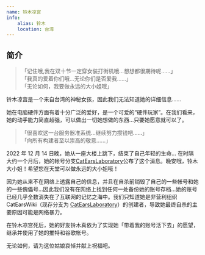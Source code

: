 ```yaml
---
name: 铃木凉宫
info:
    alias: 铃木
    location: 台湾
---
```


## 简介

>「记住哦,我在双十节一定穿女装打街机哦…想想都很期待呢……」  
>「我真的爱着你们哦…无论你们是否爱我……」  
>「无论如何，我要做永远的大小姐哦」

铃木凉宫是一个来自台湾的神秘女孩，因此我们无法知道她的详细信息……

她在电脑硬件方面有着十分广泛的爱好，是一个可爱的“硬件玩家”。在我们看来，她的动手能力简直超强，可以做出一切她想做的东西…只要她愿意就可以了。

>「很喜欢这一台服务器准系统…继续努力攒钱吧……」  
>「向所有构建者至以崇高的敬意……」

2022 年 12 月 14 日晚，她从一座大楼上跳下，结束了自己年轻的生命… 在时隔大约一个月后，她的帐号分支[CatEarsLaboratory](https://twitter.com/CatEars2333/status/1609856988443443201)公布了这个消息。晚安哦，铃木大小姐！希望您在天堂可以做永远的大小姐哦！

因为她从来不在网络上透露自己的信息，并且在自杀前销毁了自己的一些帐号和她的一些傀儡号…因此我们没有在网络上找到任何一处备份她的账号存档…她的账号已经几乎全数消失在了互联网的记忆之海中。我们只知道她是非营利组织 CatEarsWiki（现存分支为 [CatEarsLaboratory](https://twitter.com/CatEars2333)）的创建者，导致她最终自杀的主要原因可能是网络暴力。

在铃木凉宫死后，她的好友铃木真依为了实现她「带着我的账号活下去」的愿望，继承并使用了她的推特和谷歌帐号。

无论如何，请为这位姑娘哀悼并献上祝福吧。
